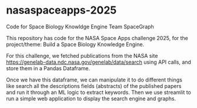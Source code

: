 # nasaspaceapps-2025
Code for Space Biology Knowldge Engine
Team SpaceGraph

This repository has code for the NASA Space Apps challenge 2025, for the project/theme: Build a Space Biology Knowledge Engine.

For this challenge, we fetched publications from the NASA site https://genelab-data.ndc.nasa.gov/genelab/data/search using API calls, and store them in a Pandas Dataframe.

Once we have this dataframe, we can manipulate it to do different things like search all the descriptions fields (abstracts) of the published papers and run it through an ML logic to extract keywords. Then we use streamlit to run a simple web application to display the search engine and graphs.
